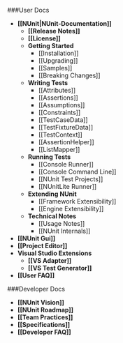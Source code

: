 ###User Docs

* **[[NUnit|NUnit-Documentation]]**
  * **[[Release Notes]]**<br/>
  * **[[License]]**<br/>
  * **Getting Started**
    * [[Installation]]
    * [[Upgrading]]
    * [[Samples]]
    * [[Breaking Changes]]
  * **Writing Tests**
    * [[Attributes]]
    * [[Assertions]]
    * [[Assumptions]]
    * [[Constraints]]
    * [[TestCaseData]]
    * [[TestFixtureData]]
    * [[TestContext]]
    * [[AssertionHelper]]
    * [[ListMapper]]
  * **Running Tests**
    * [[Console Runner]]
    * [[Console Command Line]]
    * [[NUnit Test Projects]]
    * [[NUnitLite Runner]]
  * **Extending NUnit**
    * [[Framework Extensibility]]
    * [[Engine Extensibility]]
  * **Technical Notes**
    * [[Usage Notes]]
    * [[NUnit Internals]]
* **[[NUnit Gui]]**
* **[[Project Editor]]**
* **Visual Studio Extensions**
  * **[[VS Adapter]]**
  * **[[VS Test Generator]]**
* **[[User FAQ]]**

###Developer Docs

 * **[[NUnit Vision]]**
 * **[[NUnit Roadmap]]**
 * **[[Team Practices]]**
 * **[[Specifications]]**
 * **[[Developer FAQ]]**
 
